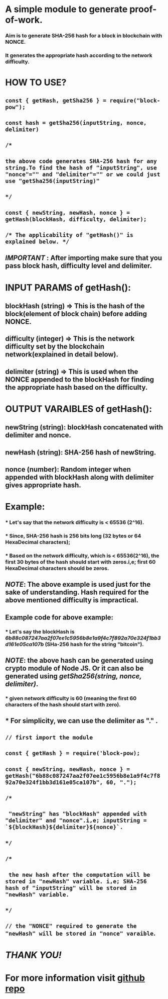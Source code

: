 # A simple module to generate proof-of-work.

### Aim is to generate SHA-256 hash for a block in blockchain with NONCE.

### It generates the appropriate hash according to the network difficulty.

# HOW TO USE?

## `const { getHash, getSha256 } = require("block-pow");`
## `const hash = getSha256(inputString, nonce, delimiter)`
## `/*` 
## `the above code generates SHA-256 hash for any string.To find the hash of "inputString", use "nonce"="" and "delimiter"="" or we could just use "getSha256(inputString)"`
## `*/`
## `const { newString, newHash, nonce } = getHash(blockHash, difficulty, delimiter);`
## `/* The applicability of "getHash()" is explained below. */`

## ***IMPORTANT*** : After importing make sure that you pass **block hash**, **difficulty level** and **delimiter**.

# INPUT PARAMS of getHash(): 
## **blockHash** (string) => This is the hash of the block(element of block chain) before adding **NONCE**.

## **difficulty** (integer) => This is the network difficulty set by the blockchain network(explained in detail below).

## **delimiter** (string) => This is used when the **NONCE** appended to the **blockHash** for finding the appropriate hash based on the **difficulty**.

# OUTPUT VARAIBLES of getHash():
## **newString** (string): **blockHash** concatenated with **delimiter** and **nonce**.
## **newHash** (string): **SHA-256** hash of **newString**.
## **nonce** (number): Random integer when appended with **blockHash** along with **delimiter** gives appropriate hash.

# Example: 

### * Let's say that the network difficulty is < **65536** (2^16).
### * Since, **SHA-256** hash is **256 bits** long (**32 bytes or 64 HexaDecimal characters**);
### * Based on the network difficulty, which is < 65536(2^16), the first **30 bytes** of the hash should start with **zeros**.i,e; first **60 HexaDecimal** characters should be zeros. 

## ***NOTE***: The above example is used just for the sake of understanding. Hash required for the above mentioned **difficulty** is impractical.

## Example code for above example: 
### * Let's say the **blockHash** is ***6b88c087247aa2f07ee1c5956b8e1a9f4c7f892a70e324f1bb3d161e05ca107b*** (SHa-256 hash for the string **"bitcoin"**).
## ***NOTE***: the above hash can be generated using **crypto** module of **Node JS**. Or it can also be generated using ***getSha256(string, nonce, delimiter)***.
### * given network difficulty is **60** (meaning the first 60 characters of the hash should start with **zero**).
## * For simplicity, we can use the **delimiter** as **"."** .
## `// first import the module`
## `const { getHash } = require('block-pow);`
## `const { newString, newHash, nonce } = getHash("6b88c087247aa2f07ee1c5956b8e1a9f4c7f892a70e324f1bb3d161e05ca107b", 60, ".");`
## `/* `
## `` "newString" has "blockHash" appended with "delimiter" and "nonce".i,e; inputString = `${blockHash}${delimiter}${nonce}`.``
## ` */ `
## `/* `
## ` the new hash after the computation will be stored in "newHash" variable. i,e; SHA-256 hash of "inputString" will be stored in "newHash" variable.`
## ` */ `
## `// the "NONCE" required to generate the "newHash" will be stored in "nonce" varaible`.

# ***THANK YOU!***

# For more information visit [github repo](https://github.com/hrithikgautham/SHA-256-for-a-BLOCK)
